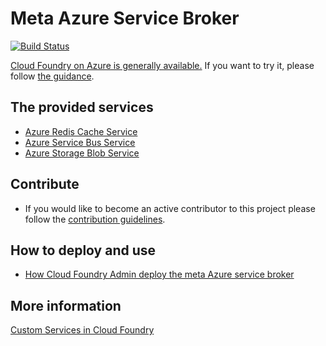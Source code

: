 # Meta Azure Service Broker

[![Build Status](https://api.travis-ci.org/Azure/meta-azure-service-broker.svg?branch=master)](https://travis-ci.org/Azure/meta-azure-service-broker)

[Cloud Foundry on Azure is generally available.](https://azure.microsoft.com/en-us/blog/general-availability-of-cloud-foundry-and-preview-access-of-pivotal-cloud-foundry/) If you want to try it, please follow [the guidance](https://github.com/cloudfoundry-incubator/bosh-azure-cpi-release/blob/master/docs/guidance.md).

## The provided services

* [Azure Redis Cache Service](./docs/azure-redis-cache.md)
* [Azure Service Bus Service](./docs/azure-service-bus.md)
* [Azure Storage Blob Service](./docs/azure-storage-blob.md)

## Contribute

* If you would like to become an active contributor to this project please follow the [contribution guidelines](docs/contribution-guide.md).

## How to deploy and use

* [How Cloud Foundry Admin deploy the meta Azure service broker](docs/how-admin-deploy-the-broker.md)

## More information

[Custom Services in Cloud Foundry](http://docs.cloudfoundry.org/services/)


